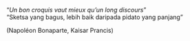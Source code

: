 “_Un bon croquis vaut mieux qu’un long discours_” <br>
“Sketsa yang bagus, lebih baik daripada pidato yang panjang”

(Napoléon Bonaparte, Kaisar Prancis)
